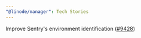 ```yaml
---
"@linode/manager": Tech Stories
---
```


Improve Sentry's environment identification ([#9428](https://github.com/linode/manager/pull/9428))
